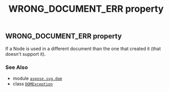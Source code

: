 ﻿---
title: WRONG_DOCUMENT_ERR property
second_title: Aspose.SVG for Python via .NET API References
description: 
type: docs
weight: 290
url: /python-net/aspose.svg.dom/domexception/wrong_document_err/
is_root: false
---

## WRONG_DOCUMENT_ERR property


If a Node is used in a different document than the one that created it (that doesn't support it).

### See Also
* module [`aspose.svg.dom`](../../)
* class [`DOMException`](/svg/python-net/aspose.svg.dom/domexception)
